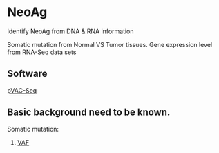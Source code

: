# NeoAg
Identify NeoAg from DNA &amp; RNA information

Somatic mutation from Normal VS Tumor tissues. 
Gene expression level from RNA-Seq data sets

## Software
[pVAC-Seq](https://github.com/griffithlab/pVAC-Seq)


## Basic background need to be known.
Somatic mutation:
1) [VAF](https://www.biostars.org/p/6368/)
